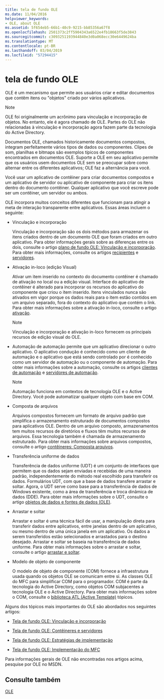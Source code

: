 ```yaml
---
title: tela de fundo OLE
ms.date: 11/04/2016
helpviewer_keywords:
- OLE, about OLE
ms.assetid: 5f654eb5-66b1-40c9-9215-bb85356a67f8
ms.openlocfilehash: 2501373c2ff5904343a6522e4fb18663f5de3843
ms.sourcegitcommit: c3093251193944840e3d0a068ecc30e6449624ba
ms.translationtype: MT
ms.contentlocale: pt-BR
ms.lasthandoff: 03/04/2019
ms.locfileid: "57294415"
---
```

# <a name="ole-background"></a>tela de fundo OLE

OLE é um mecanismo que permite aos usuários criar e editar documentos que contêm itens ou "objetos" criado por vários aplicativos.

> [!NOTE]
>  OLE foi originalmente um acrônimo para vinculação e incorporação de objetos. No entanto, ele é agora chamado de OLE. Partes do OLE não relacionadas à vinculação e incorporação agora fazem parte da tecnologia do Active Directory.

Documentos OLE, chamados historicamente documentos compostos, integram perfeitamente vários tipos de dados ou componentes. Clipes de som, planilhas e bitmaps são exemplos típicos de componentes encontrados em documentos OLE. Suporte a OLE em seu aplicativo permite que os usuários usem documentos OLE sem se preocupar sobre como alternar entre os diferentes aplicativos; OLE faz a alternância para você.

Você usar um aplicativo de contêiner para criar documentos compostos e um aplicativo de servidor ou aplicativo de componente para criar os itens dentro do documento contêiner. Qualquer aplicativo que você escreve pode ser um contêiner, um servidor ou ambos.

OLE incorpora muitos conceitos diferentes que funcionam para atingir a meta de interação transparente entre aplicativos. Essas áreas incluem o seguinte:

- Vinculação e incorporação

   Vinculação e incorporação são os dois métodos para armazenar os itens criados dentro de um documento OLE que foram criados em outro aplicativo. Para obter informações gerais sobre as diferenças entre os dois, consulte o artigo [plano de fundo OLE: Vinculação e incorporação](../mfc/ole-background-linking-and-embedding.md). Para obter mais informações, consulte os artigos [recipientes](../mfc/containers.md) e [servidores](../mfc/servers.md).

- Ativação in-loco (edição Visual)

   Ativar um item inserido no contexto do documento contêiner é chamado de ativação no local ou a edição visual. Interface do aplicativo de contêiner é alterado para incorporar os recursos do aplicativo do componente que criou o item inserido. Itens vinculados nunca são ativados em vigor porque os dados reais para o item estão contidos em um arquivo separado, fora do contexto do aplicativo que contém o link. Para obter mais informações sobre a ativação in-loco, consulte o artigo [ativação](../mfc/activation-cpp.md).

   > [!NOTE]
   > Vinculação e incorporação e ativação in-loco fornecem os principais recursos de edição visual do OLE.

- Automação de automação permite que um aplicativo direcionar o outro aplicativo. O aplicativo condução é conhecido como um cliente de automação e o aplicativo que está sendo controlado por é conhecido como um servidor de automação ou o componente de automação. Para obter mais informações sobre a automação, consulte os artigos [clientes de automação](../mfc/automation-clients.md) e [servidores de automação](../mfc/automation-servers.md).

   > [!NOTE]
   > Automação funciona em contextos de tecnologia OLE e o Active Directory. Você pode automatizar qualquer objeto com base em COM.

- Composta de arquivos

   Arquivos compostos fornecem um formato de arquivo padrão que simplifica o armazenamento estruturado de documentos compostos para aplicativos OLE. Dentro de um arquivo composto, armazenamentos tem muitos recursos de diretórios e fluxos têm muitos recursos de arquivos. Essa tecnologia também é chamada de armazenamento estruturado. Para obter mais informações sobre arquivos compostos, consulte o artigo [contêineres: Composta arquivos](../mfc/containers-compound-files.md).

- Transferência uniforme de dados

   Transferência de dados uniforme (UDT) é um conjunto de interfaces que permitem que os dados sejam enviadas e recebidas de uma maneira padrão, independentemente do método real escolhido para transferir os dados. Formulários UDT, com que a base de dados transfere arrastar e soltar. Agora, o UDT serve como base para a transferência de dados de Windows existente, como a área de transferência e troca dinâmica de dados (DDE). Para obter mais informações sobre o UDT, consulte o artigo [objetos de dados e fontes de dados (OLE)](../mfc/data-objects-and-data-sources-ole.md).

- Arrastar e soltar

   Arrastar e soltar é uma técnica fácil de usar, a manipulação direta para transferir dados entre aplicativos, entre janelas dentro de um aplicativo, ou mesmo dentro de uma única janela em um aplicativo. Os dados a serem transferidos estão selecionados e arrastados para o destino desejado. Arrastar e soltar se baseia na transferência de dados uniforme. Para obter mais informações sobre o arrastar e soltar, consulte o artigo [arrastar e soltar](../mfc/drag-and-drop-ole.md).

- Modelo de objeto de componente

   O modelo de objeto de componente (COM) fornece a infraestrutura usada quando os objetos OLE se comunicam entre si. As classes OLE do MFC para simplificar COM para o programador. COM é parte da tecnologia do Active Directory, como objetos COM subjacentes a tecnologia OLE e o Active Directory. Para obter mais informações sobre o COM, consulte o [biblioteca ATL (Active Template)](../atl/active-template-library-atl-concepts.md) tópicos.

Alguns dos tópicos mais importantes do OLE são abordados nos seguintes artigos:

- [Tela de fundo OLE: Vinculação e incorporação](../mfc/ole-background-linking-and-embedding.md)

- [Tela de fundo OLE: Contêineres e servidores](../mfc/ole-background-containers-and-servers.md)

- [Tela de fundo OLE: Estratégias de implementação](../mfc/ole-background-implementation-strategies.md)

- [Tela de fundo OLE: Implementação do MFC](../mfc/ole-background-mfc-implementation.md)

Para informações gerais de OLE não encontradas nos artigos acima, pesquise por OLE no MSDN.

## <a name="see-also"></a>Consulte também

[OLE](../mfc/ole-in-mfc.md)
